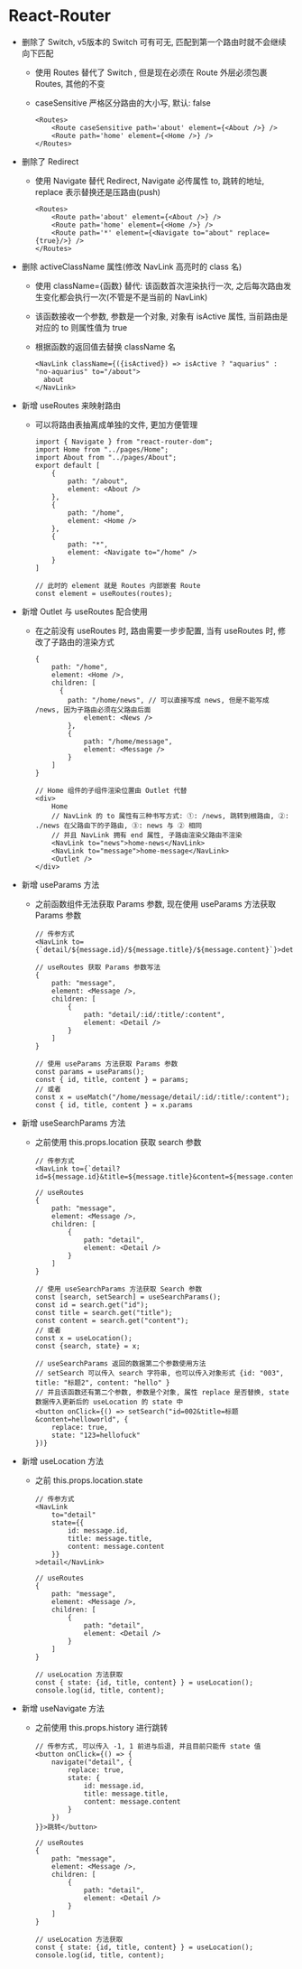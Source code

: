 # React-Router

- 删除了 Switch, v5版本的 Switch 可有可无, 匹配到第一个路由时就不会继续向下匹配

  - 使用 Routes 替代了 Switch , 但是现在必须在 Route 外层必须包裹 Routes, 其他的不变
  - caseSensitive 严格区分路由的大小写, 默认: false

    ```react
    <Routes>
        <Route caseSensitive path='about' element={<About />} />
        <Route path='home' element={<Home />} />
    </Routes>
    ```

- 删除了 Redirect

  - 使用 Navigate  替代 Redirect, Navigate  必传属性 to, 跳转的地址, replace 表示替换还是压路由(push)

    ```react
    <Routes>
        <Route path='about' element={<About />} />
        <Route path='home' element={<Home />} />
        <Route path='*' element={<Navigate to="about" replace={true}/>} />
    </Routes>
    ```
- 删除 activeClassName 属性(修改 NavLink 高亮时的 class 名)

  - 使用 className={函数} 替代: 该函数首次渲染执行一次, 之后每次路由发生变化都会执行一次(不管是不是当前的 NavLink)

  - 该函数接收一个参数, 参数是一个对象, 对象有 isActive 属性, 当前路由是对应的 to 则属性值为 true

  - 根据函数的返回值去替换 className 名

    ```react
    <NavLink className={({isActived}) => isActive ? "aquarius" : "no-aquarius" to="/about">
      about
    </NavLink>
    ```

- 新增 useRoutes 来映射路由

  - 可以将路由表抽离成单独的文件, 更加方便管理

    ```react
    import { Navigate } from "react-router-dom";
    import Home from "../pages/Home";
    import About from "../pages/About";
    export default [
        {
            path: "/about",
            element: <About />
        },
        {
            path: "/home",
            element: <Home />
        },
        {
            path: "*",
            element: <Navigate to="/home" />
        }
    ]
    
    // 此时的 element 就是 Routes 内部嵌套 Route
    const element = useRoutes(routes);
    ```
- 新增 Outlet 与 useRoutes 配合使用

  - 在之前没有 useRoutes 时, 路由需要一步步配置, 当有 useRoutes 时, 修改了子路由的渲染方式

    ```react
    {
        path: "/home",
        element: <Home />,
        children: [
          {
            path: "/home/news",	// 可以直接写成 news, 但是不能写成 /news, 因为子路由必须在父路由后面
                element: <News />
            },
            {
                path: "/home/message",
                element: <Message />
            }
        ]
    }
    
    // Home 组件的子组件渲染位置由 Outlet 代替
    <div>
        Home
        // NavLink 的 to 属性有三种书写方式: ①: /news, 跳转到根路由, ②: ./news 在父路由下的子路由, ③: news 与 ② 相同
        // 并且 NavLink 拥有 end 属性, 子路由渲染父路由不渲染
        <NavLink to="news">home-news</NavLink>	
        <NavLink to="message">home-message</NavLink>
        <Outlet />
    </div>
    ```
- 新增 useParams 方法

  - 之前函数组件无法获取 Params 参数, 现在使用 useParams 方法获取 Params 参数

    ```react
    // 传参方式
    <NavLink to={`detail/${message.id}/${message.title}/${message.content}`}>detail</NavLink>
    
    // useRoutes 获取 Params 参数写法
    {
    	path: "message",
    	element: <Message />,
    	children: [
    		{
    			path: "detail/:id/:title/:content",
    			element: <Detail />
    		}
    	]
    }
    
    // 使用 useParams 方法获取 Params 参数
    const params = useParams();
    const { id, title, content } = params;
    // 或者
    const x = useMatch("/home/message/detail/:id/:title/:content");
    const { id, title, content } = x.params
    ```
- 新增 useSearchParams 方法

  - 之前使用 this.props.location 获取 search 参数

    ```react
    // 传参方式
    <NavLink to={`detail?id=${message.id}&title=${message.title}&content=${message.content}`}>detail</NavLink>
    
    // useRoutes 
    {
    	path: "message",
    	element: <Message />,
    	children: [
    		{
    			path: "detail",
    			element: <Detail />
    		}
    	]
    }
    
    // 使用 useSearchParams 方法获取 Search 参数
    const [search, setSearch] = useSearchParams();
    const id = search.get("id");
    const title = search.get("title");
    const content = search.get("content");
    // 或者
    const x = useLocation();
    const {search, state} = x;
    
    // useSearchParams 返回的数据第二个参数使用方法
    // setSearch 可以传入 search 字符串, 也可以传入对象形式 {id: "003", title: "标题2", content: "hello" }
    // 并且该函数还有第二个参数, 参数是个对象, 属性 replace 是否替换, state 数据传入更新后的 useLocation 的 state 中
    <button onClick={() => setSearch("id=002&title=标题&content=helloworld", {
        replace: true,
        state: "123=hellofuck"
    })}
    ```
- 新增 useLocation 方法

  - 之前 this.props.location.state

    ```react
    // 传参方式
    <NavLink 
    	to="detail" 
    	state={{
            id: message.id,
            title: message.title,
            content: message.content
    	}}
    >detail</NavLink>
    
    // useRoutes 
    {
    	path: "message",
    	element: <Message />,
    	children: [
    		{
    			path: "detail",
    			element: <Detail />
    		}
    	]
    }
    
    // useLocation 方法获取
    const { state: {id, title, content} } = useLocation();
    console.log(id, title, content);
    ```
- 新增 useNavigate 方法

  - 之前使用 this.props.history 进行跳转

    ```react
    // 传参方式, 可以传入 -1, 1 前进与后退, 并且目前只能传 state 值
    <button onClick={() => {
    	navigate("detail", {
    		replace: true,
    		state: {
                id: message.id,
                title: message.title,
                content: message.content
    		}
    	})
    }}>跳转</button>
    
    // useRoutes 
    {
    	path: "message",
    	element: <Message />,
    	children: [
    		{
    			path: "detail",
    			element: <Detail />
    		}
    	]
    }
    
    // useLocation 方法获取
    const { state: {id, title, content} } = useLocation();
    console.log(id, title, content);
    ```

    


    




    


    


  